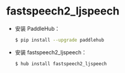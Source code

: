 # fastspeech2_ljspeech
* 安装 PaddleHub：

    ```bash
    $ pip install --upgrade paddlehub
    ```

* 安装 fastspeech2_ljspeech：

    ```bash
    $ hub install fastspeech2_ljspeech
    ```
